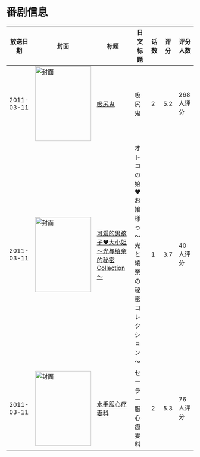 # 番剧信息

|放送日期|封面|标题|日文标题|话数|评分|评分人数|
|---|---|---|---|---|---|---|
|2011-03-11|<img src="https://bangumi.tv/img/no_icon_subject.png" alt="封面" style="width:150px;height:200px;object-fit:cover;">|[吸尻鬼](https://bangumi.tv/subject/59250)|吸尻鬼|2|5.2|268人评分|
|2011-03-11|<img src="https://bangumi.tv/img/no_icon_subject.png" alt="封面" style="width:150px;height:200px;object-fit:cover;">|[可爱的男孩子♥大小姐 ～光与绫奈的秘密Collection～](https://bangumi.tv/subject/104010)|オトコの娘♥お嬢様っ ～光と綾奈の秘密コレクション～|1|3.7|40人评分|
|2011-03-11|<img src="https://bangumi.tv/img/no_icon_subject.png" alt="封面" style="width:150px;height:200px;object-fit:cover;">|[水手服心疗妻科](https://bangumi.tv/subject/106294)|セーラー服心療妻科|2|5.3|76人评分|
